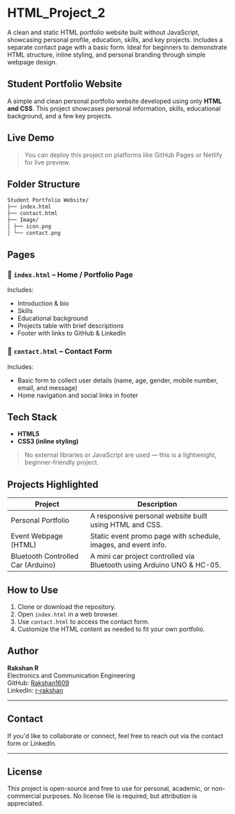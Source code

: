 # HTML_Project_2
A clean and static HTML portfolio website built without JavaScript, showcasing personal profile, education, skills, and key projects. Includes a separate contact page with a basic form. Ideal for beginners to demonstrate HTML structure, inline styling, and personal branding through simple webpage design.
## Student Portfolio Website

A simple and clean personal portfolio website developed using only **HTML and CSS**. This project showcases personal information, skills, educational background, and a few key projects.

## Live Demo
> You can deploy this project on platforms like GitHub Pages or Netlify for live preview.

## Folder Structure
```bash
Student Portfolio Website/
├── index.html
├── contact.html
├── Image/
│ ├── icon.png
│ └── contact.png
```

## Pages

### 🔹 `index.html` – Home / Portfolio Page
Includes:
- Introduction & bio
- Skills
- Educational background
- Projects table with brief descriptions
- Footer with links to GitHub & LinkedIn

### 🔹 `contact.html` – Contact Form
Includes:
- Basic form to collect user details (name, age, gender, mobile number, email, and message)
- Home navigation and social links in footer

## Tech Stack
- **HTML5**
- **CSS3 (inline styling)**

> No external libraries or JavaScript are used — this is a lightweight, beginner-friendly project.

## Projects Highlighted
| Project                           | Description                                                                 |
|----------------------------------|-----------------------------------------------------------------------------|
| Personal Portfolio               | A responsive personal website built using HTML and CSS.                    |
| Event Webpage (HTML)             | Static event promo page with schedule, images, and event info.             |
| Bluetooth Controlled Car (Arduino) | A mini car project controlled via Bluetooth using Arduino UNO & HC-05.     |


## How to Use

1. Clone or download the repository.
2. Open `index.html` in a web browser.
3. Use `contact.html` to access the contact form.
4. Customize the HTML content as needed to fit your own portfolio.

## Author

**Rakshan R**  
Electronics and Communication Engineering  
GitHub: [Rakshan1609](https://github.com/Rakshan1609)  
LinkedIn: [r-rakshan](https://www.linkedin.com/in/r-rakshan)


---

## Contact

If you'd like to collaborate or connect, feel free to reach out via the contact form or LinkedIn.

---
## License
This project is open-source and free to use for personal, academic, or non-commercial purposes. No license file is required, but attribution is appreciated.


